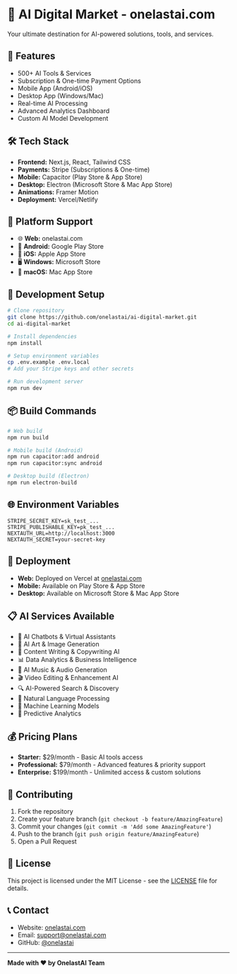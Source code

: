 # 🤖 AI Digital Market - onelastai.com

Your ultimate destination for AI-powered solutions, tools, and services.

## 🚀 Features
- 500+ AI Tools & Services
- Subscription & One-time Payment Options
- Mobile App (Android/iOS) 
- Desktop App (Windows/Mac)
- Real-time AI Processing
- Advanced Analytics Dashboard
- Custom AI Model Development

## 🛠️ Tech Stack
- **Frontend:** Next.js, React, Tailwind CSS
- **Payments:** Stripe (Subscriptions & One-time)
- **Mobile:** Capacitor (Play Store & App Store)
- **Desktop:** Electron (Microsoft Store & Mac App Store)
- **Animations:** Framer Motion
- **Deployment:** Vercel/Netlify

## 📱 Platform Support
- 🌐 **Web:** onelastai.com
- 📱 **Android:** Google Play Store
- 🍎 **iOS:** Apple App Store  
- 🖥️ **Windows:** Microsoft Store
- 🍎 **macOS:** Mac App Store

## 🔧 Development Setup

```bash
# Clone repository
git clone https://github.com/onelastai/ai-digital-market.git
cd ai-digital-market

# Install dependencies
npm install

# Setup environment variables
cp .env.example .env.local
# Add your Stripe keys and other secrets

# Run development server
npm run dev
```

## 📦 Build Commands

```bash
# Web build
npm run build

# Mobile build (Android)
npm run capacitor:add android
npm run capacitor:sync android

# Desktop build (Electron)
npm run electron-build
```

## 🌐 Environment Variables

```env
STRIPE_SECRET_KEY=sk_test_...
STRIPE_PUBLISHABLE_KEY=pk_test_...
NEXTAUTH_URL=http://localhost:3000
NEXTAUTH_SECRET=your-secret-key
```

## 🚀 Deployment
- **Web:** Deployed on Vercel at [onelastai.com](https://onelastai.com)
- **Mobile:** Available on Play Store & App Store
- **Desktop:** Available on Microsoft Store & Mac App Store

## 📋 AI Services Available
- 🤖 AI Chatbots & Virtual Assistants
- 🎨 AI Art & Image Generation
- 📝 Content Writing & Copywriting AI
- 📊 Data Analytics & Business Intelligence
- 🎵 AI Music & Audio Generation
- 🎬 Video Editing & Enhancement AI
- 🔍 AI-Powered Search & Discovery
- 💬 Natural Language Processing
- 🧠 Machine Learning Models
- 🔮 Predictive Analytics

## 💰 Pricing Plans
- **Starter:** $29/month - Basic AI tools access
- **Professional:** $79/month - Advanced features & priority support
- **Enterprise:** $199/month - Unlimited access & custom solutions

## 🤝 Contributing
1. Fork the repository
2. Create your feature branch (`git checkout -b feature/AmazingFeature`)
3. Commit your changes (`git commit -m 'Add some AmazingFeature'`)
4. Push to the branch (`git push origin feature/AmazingFeature`)
5. Open a Pull Request

## 📄 License
This project is licensed under the MIT License - see the [LICENSE](LICENSE) file for details.

## 📞 Contact
- Website: [onelastai.com](https://onelastai.com)
- Email: support@onelastai.com
- GitHub: [@onelastai](https://github.com/onelastai)

---
**Made with ❤️ by OnelastAI Team**